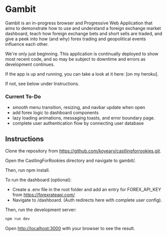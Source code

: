 # Gambit

Gambit is an in-progress browser and Progressive Web Application that aims to demonstrate how to use and understand a foreign exchange market dashboard, teach how foreign exchange bets and short sells are traded, and give a peek into how (and why) forex trading and geopolitical events influence each other.

We're only just beginning. This application is continually deployed to show most recent code, and so may be subject to downtime and errors as development continues.

If the app is up and running, you can take a look at it here: [on my heroku].

If not, see below under Instructions.

### Current To-Do

- smooth menu transition, resizing, and navbar update when open
- add forex logic to dashboard components
- lazy loading animations, messaging toasts, and error boundary page.
- complete user authentication flow by connecting user database

## Instructions

Clone the repository from https://github.com/koyeary/castlingforrookies.git.

Open the CastlingForRookies directory and navigate to gambit/.

Then, run npm install.

To run the dashboard (optional):
- Create a .env file in the root folder and add an entry for FOREX_API_KEY from https://forexrateapi.com/
- Navigate to /dashboard. (Auth redirects here with complete user config).

Then, run the development server:

```bash
npm run dev
```

Open [http://localhost:3000](http://localhost:3000) with your browser to see the result.

